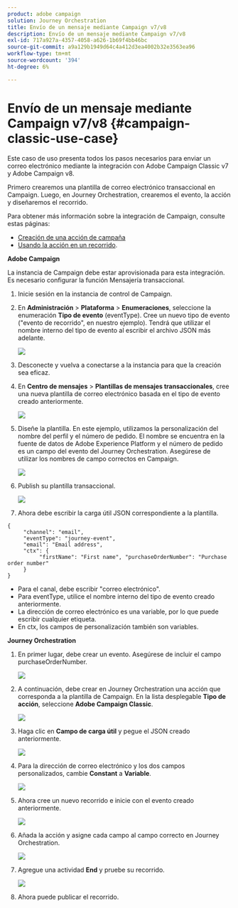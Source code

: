 ```yaml
---
product: adobe campaign
solution: Journey Orchestration
title: Envío de un mensaje mediante Campaign v7/v8
description: Envío de un mensaje mediante Campaign v7/v8
exl-id: 717a927a-4357-4058-a626-1b69f4bb46bc
source-git-commit: a9a129b1949d64c4a412d3ea4002b32e3563ea96
workflow-type: tm+mt
source-wordcount: '394'
ht-degree: 6%

---
```


# Envío de un mensaje mediante Campaign v7/v8 {#campaign-classic-use-case}

Este caso de uso presenta todos los pasos necesarios para enviar un correo electrónico mediante la integración con Adobe Campaign Classic v7 y Adobe Campaign v8.

Primero crearemos una plantilla de correo electrónico transaccional en Campaign. Luego, en Journey Orchestration, crearemos el evento, la acción y diseñaremos el recorrido.

Para obtener más información sobre la integración de Campaign, consulte estas páginas:

* [Creación de una acción de campaña](../action/acc-action.md)
* [Usando la acción en un recorrido](../building-journeys/using-adobe-campaign-classic.md).

**Adobe Campaign**

La instancia de Campaign debe estar aprovisionada para esta integración. Es necesario configurar la función Mensajería transaccional.

1. Inicie sesión en la instancia de control de Campaign.

1. En **Administración** > **Plataforma** > **Enumeraciones**, seleccione la enumeración **Tipo de evento** (eventType). Cree un nuevo tipo de evento (&quot;evento de recorrido&quot;, en nuestro ejemplo). Tendrá que utilizar el nombre interno del tipo de evento al escribir el archivo JSON más adelante.

   ![](../assets/accintegration-uc-1.png)

1. Desconecte y vuelva a conectarse a la instancia para que la creación sea eficaz.

1. En **Centro de mensajes** > **Plantillas de mensajes transaccionales**, cree una nueva plantilla de correo electrónico basada en el tipo de evento creado anteriormente.

   ![](../assets/accintegration-uc-2.png)

1. Diseñe la plantilla. En este ejemplo, utilizamos la personalización del nombre del perfil y el número de pedido. El nombre se encuentra en la fuente de datos de Adobe Experience Platform y el número de pedido es un campo del evento del Journey Orchestration. Asegúrese de utilizar los nombres de campo correctos en Campaign.

   ![](../assets/accintegration-uc-3.png)

1. Publish su plantilla transaccional.

   ![](../assets/accintegration-uc-4.png)

1. Ahora debe escribir la carga útil JSON correspondiente a la plantilla.

```
{
     "channel": "email",
     "eventType": "journey-event",
     "email": "Email address",
     "ctx": {
          "firstName": "First name", "purchaseOrderNumber": "Purchase order number"
     }
}
```

* Para el canal, debe escribir &quot;correo electrónico&quot;.
* Para eventType, utilice el nombre interno del tipo de evento creado anteriormente.
* La dirección de correo electrónico es una variable, por lo que puede escribir cualquier etiqueta.
* En ctx, los campos de personalización también son variables.

**Journey Orchestration**

1. En primer lugar, debe crear un evento. Asegúrese de incluir el campo purchaseOrderNumber.

   ![](../assets/accintegration-uc-5.png)

1. A continuación, debe crear en Journey Orchestration una acción que corresponda a la plantilla de Campaign. En la lista desplegable **Tipo de acción**, seleccione **Adobe Campaign Classic**.

   ![](../assets/accintegration-uc-6.png)

1. Haga clic en **Campo de carga útil** y pegue el JSON creado anteriormente.

   ![](../assets/accintegration-uc-7.png)

1. Para la dirección de correo electrónico y los dos campos personalizados, cambie **Constant** a **Variable**.

   ![](../assets/accintegration-uc-8.png)

1. Ahora cree un nuevo recorrido e inicie con el evento creado anteriormente.

   ![](../assets/accintegration-uc-9.png)

1. Añada la acción y asigne cada campo al campo correcto en Journey Orchestration.

   ![](../assets/accintegration-uc-10.png)

1. Agregue una actividad **End** y pruebe su recorrido.

   ![](../assets/accintegration-uc-11.png)

1. Ahora puede publicar el recorrido.
